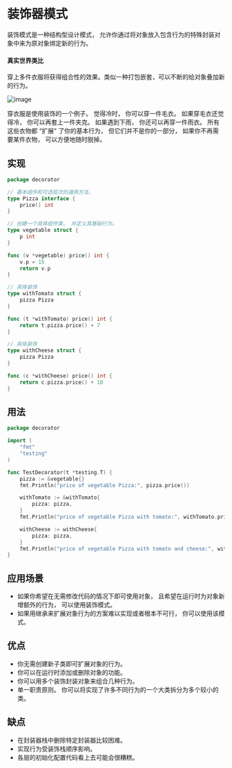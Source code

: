 # 装饰器模式
装饰模式是一种结构型设计模式， 允许你通过将对象放入包含行为的特殊封装对象中来为原对象绑定新的行为。

#### 真实世界类比 
穿上多件衣服将获得组合性的效果。类似一种打包嵌套，可以不断的给对象叠加新的行为。

![image](https://user-images.githubusercontent.com/65383410/165287892-eaf53215-3545-4e1d-87d4-4f40518d6826.png)

穿衣服是使用装饰的一个例子。 觉得冷时， 你可以穿一件毛衣。 如果穿毛衣还觉得冷， 你可以再套上一件夹克。 如果遇到下雨， 你还可以再穿一件雨衣。 所有这些衣物都 “扩展” 了你的基本行为， 但它们并不是你的一部分， 如果你不再需要某件衣物， 可以方便地随时脱掉。

## 实现

```go
package decorator

// 基本组件和可选层次的通用方法。
type Pizza interface {
	price() int
}

// 创建一个具体组件类， 并定义其基础行为。
type vegetable struct {
	p int
}

func (v *vegetable) price() int {
	v.p = 15
	return v.p
}

// 具体装饰
type withTomato struct {
	pizza Pizza
}

func (t *withTomato) price() int {
	return t.pizza.price() + 7
}

// 具体装饰
type withCheese struct {
	pizza Pizza
}

func (c *withCheese) price() int {
	return c.pizza.price() + 10
}

```

## 用法

```go
package decorator

import (
	"fmt"
	"testing"
)

func TestDecorator(t *testing.T) {
	pizza := &vegetable{}
	fmt.Println("price of vegetable Pizza:", pizza.price())

	withTomato := &withTomato{
		pizza: pizza,
	}
	fmt.Println("price of vegetable Pizza with tomato:", withTomato.price())

	withCheese := withCheese{
		pizza: pizza,
	}
	fmt.Println("price of vegetable Pizza with tomato and cheese:", withCheese.price())
}

```

## 应用场景
- 如果你希望在无需修改代码的情况下即可使用对象， 且希望在运行时为对象新增额外的行为， 可以使用装饰模式。
- 如果用继承来扩展对象行为的方案难以实现或者根本不可行， 你可以使用该模式。

## 优点
- 你无需创建新子类即可扩展对象的行为。
- 你可以在运行时添加或删除对象的功能。
- 你可以用多个装饰封装对象来组合几种行为。
- 单一职责原则。 你可以将实现了许多不同行为的一个大类拆分为多个较小的类。

## 缺点
- 在封装器栈中删除特定封装器比较困难。
- 实现行为受装饰栈顺序影响。
- 各层的初始化配置代码看上去可能会很糟糕。
